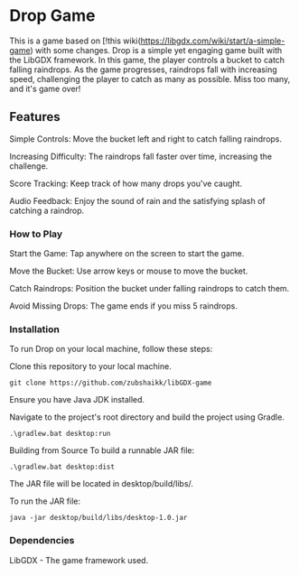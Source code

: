 
# Drop Game
This is a game based on [!this wiki(https://libgdx.com/wiki/start/a-simple-game) with some changes. Drop is a simple yet engaging game built with the LibGDX framework. In this game, the player controls a bucket to catch falling raindrops. As the game progresses, raindrops fall with increasing speed, challenging the player to catch as many as possible. Miss too many, and it's game over!

## Features
Simple Controls: Move the bucket left and right to catch falling raindrops.

Increasing Difficulty: The raindrops fall faster over time, increasing the challenge.

Score Tracking: Keep track of how many drops you've caught.

Audio Feedback: Enjoy the sound of rain and the satisfying splash of catching a raindrop.

### How to Play
Start the Game: Tap anywhere on the screen to start the game.

Move the Bucket: Use arrow keys or mouse to move the bucket.

Catch Raindrops: Position the bucket under falling raindrops to catch them.

Avoid Missing Drops: The game ends if you miss 5 raindrops.

### Installation
To run Drop on your local machine, follow these steps:

Clone this repository to your local machine.
```
git clone https://github.com/zubshaikk/libGDX-game
```
Ensure you have Java JDK installed.

Navigate to the project's root directory and build the project using Gradle.
```
.\gradlew.bat desktop:run
```
Building from Source
To build a runnable JAR file:
```
.\gradlew.bat desktop:dist
```
The JAR file will be located in desktop/build/libs/.

To run the JAR file:
```
java -jar desktop/build/libs/desktop-1.0.jar
```

### Dependencies
LibGDX - The game framework used.
